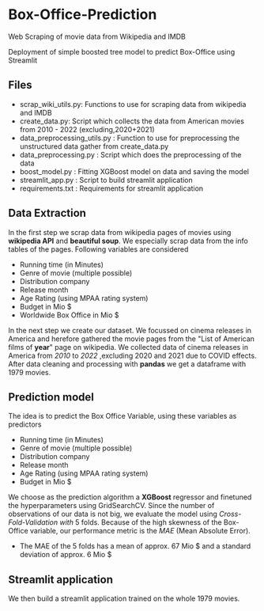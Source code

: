 # Box-Office-Prediction
Web Scraping of movie data from Wikipedia and IMDB

Deployment of simple boosted tree model to predict Box-Office using Streamlit

## Files
+ scrap_wiki_utils.py: Functions to use for scraping data from wikipedia and IMDB
+ create_data.py: Script which collects the data from American movies from 2010 - 2022 (excluding,2020+2021)
+ data_preprocessing_utils.py : Function to use for preprocessing the unstructured data gather from create_data.py
+ data_preprocessing.py : Script which does the preprocessing of the data
+ boost_model.py : Fitting XGBoost model on data and saving the model
+ streamlit_app.py : Script to build streamlit application
+ requirements.txt : Requirements for streamlit application

## Data Extraction

In the first step we scrap data from wikipedia pages of movies using **wikipedia API** and **beautiful soup**. We especially scrap data from
the info tables of the pages. Following variables are considered

+ Running time (in Minutes)
+ Genre of movie (multiple possible) 
+ Distribution company
+ Release month
+ Age Rating (using MPAA rating system)
+ Budget in Mio $
+ Worldwide Box Office in Mio $

In the next step we create our dataset. 
We focussed on cinema releases in America and herefore gathered the movie pages from the
"List of American films of **year**" page on wikipedia.
We collected data of cinema releases in America from *2010* to *2022* ,excluding 2020 and 2021 due to COVID effects.
After data cleaning and processing with **pandas**  we get a dataframe with 1979 movies.

## Prediction model

The idea is to predict the Box Office Variable, using these variables as predictors
+ Running time (in Minutes)
+ Genre of movie (multiple possible) 
+ Distribution company
+ Release month
+ Age Rating (using MPAA rating system)
+ Budget in Mio $

We choose as the prediction algorithm a **XGBoost** regressor and finetuned the hyperparameters using GridSearchCV.
Since the number of observations of our data is not big, we evaluate the model using *Cross-Fold-Validation with* 5 folds.
Because of the high skewness of the Box-Office variable, our performance metric is the *MAE* (Mean Absolute Error).

+ The MAE of the 5 folds has a mean of approx. 67 Mio $ and a standard deviation of approx. 6 Mio $

## Streamlit application
We then build a streamlit application trained on the whole 1979 movies.

